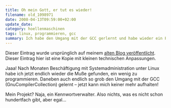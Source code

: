 ```yaml
---
title: Oh mein Gott, er tut es wieder!
filename: old_1098971
date: 2008-04-13T09:59:00+02:00
update_date:
category: hoellenmaschinen
tags: linux, programmieren, gcc
summary: Ich habe den Umgang mit der GCC gerlernt und habe wieder ein Programmierprojekt.
---
```

Dieser Eintrag wurde ursprünglich auf meinem [alten Blog veröffentlicht](https://stu.blogger.de/stories/1098971/). Dieser Eintrag hier ist eine Kopie mit kleinen technischen Anpassungen.

Jaaa! Nach Monaten Beschäftigung mit Systemadministration unter Linux habe ich jetzt endlich wieder die Muße gefunden, ein wenig zu programmieren. Daneben auch endlich so grob den Umgang mit der GCC (GnuCompilerCollection) gelernt – jetzt kann mich keiner mehr aufhalten!

Mein Projekt? Naja, ein Kennwortverwalter. Also nichts, was es nicht schon hundertfach gibt, aber egal…
